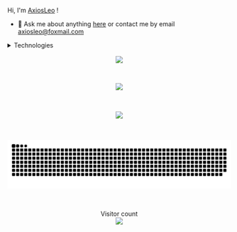 Hi, I'm [AxiosLeo](https://github.com/AxiosLeo) !

- 💬 Ask me about anything [here](https://github.com/AxiosLeo/AxiosLeo/issues) or contact me by email axiosleo@foxmail.com

<details>
<summary>Technologies</summary>
<br/>
<!--
logo list : https://github.com/simple-icons/simple-icons/blob/develop/slugs.md
-->

![Node.js](https://img.shields.io/badge/-Node-FFF?&logo=node.js)
[![TypeScript](https://img.shields.io/badge/-TypeScript-FFF?&logo=TypeScript&logoColor=007ACC)](https://github.com/AlvaroIsrael?tab=repositories&q=&type=&language=typescript)
[![JavaScript](https://img.shields.io/badge/-JavaScript-FFF?&logo=JavaScript&logoColor=ddc508)](https://github.com/AlvaroIsrael?tab=repositories&q=&type=&language=javascript)
![PHP](https://img.shields.io/badge/-PHP-FFF?&logo=php)
![Python](https://img.shields.io/badge/-Python-FFF?&logo=python)
![C++](https://img.shields.io/badge/-C++-FFF?&logo=cplusplus&logoColor=CCCCCC)
![Java](https://img.shields.io/badge/-Java-FFF?&logo=Java&logoColor=B62829)
![Go](https://img.shields.io/badge/-Go-FFF?&logo=go)
![Swift](https://img.shields.io/badge/-Swift-FFF?&logo=swift)
![.Net](https://img.shields.io/badge/-.Net-FFF?&logo=dotnet&logoColor=B62829)

</details>

<p align="center">
<a href="#">
  <img height=200 align="center" src="https://my-stats-43gk.vercel.app/api?username=AxiosLeo&show_icons=true&theme=radical&hide=contribs,issues&show=discussions_answered&rank_icon=github&include_all_commits=true&card_width=150" />
</a>
<!-- <a href="#">
  <img height=200 align="center" src="https://my-stats-43gk.vercel.app/api/top-langs/?username=AxiosLeo&hide=html,scss,css&langs_count=8&layout=compact&theme=radical&card_width=150" />
</a> -->
</P>

<br/>

<p align="center">
<img  height="202" src="https://github-readme-streak-stats-git-main-davids-projects-ad77adcc.vercel.app/?user=AxiosLeo&theme=radical"/>
</P>

<br/>

<p align="center">
<img height=172 src="https://github-profile-trophy.vercel.app/?username=AxiosLeo&theme=radical&no-frame=true&title=Stars,Followers,Commits&column=-1"/>
</P>

<br/>

<p align="center">
<a href=#><img src="https://raw.githubusercontent.com/AxiosLeo/AxiosLeo/refs/heads/output/github-contribution-grid-snake.svg"></a>
</P>

<br/>

<p align="center">
  Visitor count<br>
  <img src="https://profile-counter.glitch.me/_AxiosLeo/count.svg" />
</p>
